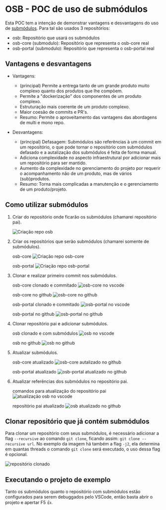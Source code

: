 # OSB - POC de uso de submódulos

Esta POC tem a intenção de demonstrar vantagens e desvantagens do uso de [submódulos](https://git-scm.com/book/en/v2/Git-Tools-Submodules). Para tal são usados 3 repositórios:

- osb: Repositório que usará os submódulos
- osb-core (submodulo): Repositório que representa o osb-core real
- osb-portal (submodulo): Repositório que representa o osb-portal real

## Vantagens e desvantagens

- Vantagens:

  - (principal) Permite a entrega tanto de um grande produto muito complexo quanto dos produtos que lhe compõem.
  - Permite a "dockerização" dos componentes de um produto complexo.
  - Estruturação mais coerente de um produto complexo.
  - Maior coesão de commits e PR's.
  - Resumo: Permite o aproveitamento das vantagens das abordagens de multi e mono repo.

- Desvantagens:
  - (principal) Defasagem: Submódulos são referências à um commit em um repositório, o que pode tornar o repositório com submódulos defasado e a autalização dos submódulos é feita de forma manual.
  - Adiciona complexidade no aspecto infraestrutural por adicionar mais um repositório para ser mantido.
  - Aumento da complexidade no gerenciamento do projeto por requerir o acompanhamento não de um produto, mas de vários (sub)produtos.
  - Resumo: Torna mais complicadas a manutenção e o gerenciamento de um produto/projeto.

## Como utilizar submódulos

1. Criar do repositório onde ficarão os submódulos (chamarei repositório pai).

   ![Criação repo osb](./docs/img/create_osb_repo.png)

2. Criar os repositórios que serão submódulos (chamarei somente de submódulos).

   osb-core
   ![Criação repo osb-core](./docs/img/create_osb-core_repo.png)

   osb-portal
   ![Criação repo osb-portal](./docs/img/create_osb-portal_repo.png)

3. Clonar e realizar primeiro commit nos submódulos.

   osb-core clonado e commitado
   ![osb-core no vscode](./docs/img/clone_osb-core_repo.png)

   osb-core no github
   ![osb-core no github](./docs/img/clone_osb-core_repo__github.png)

   osb-portal clonado e commitado
   ![osb-portal no vscode](./docs/img/clone_osb-portal_repo.png)

   osb-portal no github
   ![osb-portal no github](./docs/img/clone_osb-portal_repo__github.png)

4. Clonar repositório pai e adicionar submódulos.

   osb clonado e com submódulos
   ![osb no vscode](./docs/img/clone_osb_repo.png)

   osb no github
   ![osb no github](./docs/img/clone_osb_repo__github.png)

5. Atualizar submódulos.

   osb-core atualizado
   ![osb-core autalizado no github](./docs/img/update_osb-core.png)

   osb-portal atualizado
   ![osb-portal atualizado no github](./docs/img/update_osb-portal.png)

6. Atualizar referências dos submódulos no repositório pai.

   comandos para atualização do repositório pai
   ![atualização osb no vscode](docs/img/update_osb_repo.png)

   repositório pai atualizado
   ![osb atualizado no github](docs/img/update_osb_repo__github.png)

## Clonar repositório que já contém submódulos

Para clonar um repositório com seus submódulos, é necessário adicionar a flag `--recursive` ao comando `git clone`, ficando assim: `git clone --recursive url`. No exemplo da imagem há também a flag `-j2`, ela determina em quantas threads o comando `git clone` será executado, o uso dessa flag é opcional.

![repositório clonado](docs/img/clone_osb_repo_recursive.png)

## Executando o projeto de exemplo

Tanto os submódulos quanto o repositório com submódulos estão configurados para serem debuggados pelo VSCode, então basta abrir o projeto e apertar F5 👍.

